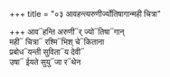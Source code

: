 +++
title = "०३ आवहन्त्यरुणीर्ज्योतिषागान्मही चित्रा"

+++
आव᳓हन्ति अरुणी᳓र् ज्यो᳓तिषा᳓गान्  
मही᳓ चित्रा᳓ रश्मि᳓भिश् चे᳓किताना  
प्रबोध᳓यन्ती सुविता᳓य देवी᳓  
उषा᳓ ईयते सुयु᳓जा र᳓थेन